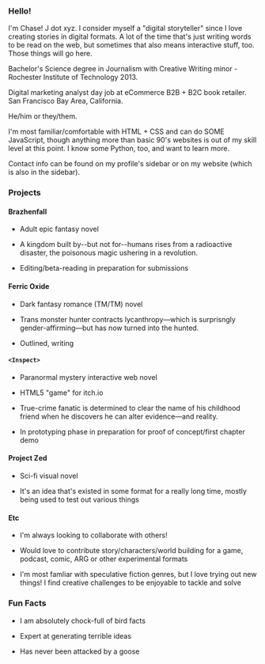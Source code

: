 ### Hello!

I'm Chase! J dot xyz. I consider myself a "digital storyteller" since I love creating stories in digital formats. A lot of the time that's just writing words to be read on the web, but sometimes that also means interactive stuff, too. Those things will go here.

Bachelor's Science degree in Journalism with Creative Writing minor \- Rochester Institute of Technology 2013.

Digital marketing analyst day job at eCommerce B2B \+ B2C book retailer. San Francisco Bay Area, California.

He/him or they/them.

I'm most familiar/comfortable with HTML \+ CSS and can do SOME JavaScript, though anything more than basic 90's websites is out of my skill level at this point. I know some Python, too, and want to learn more.

Contact info can be found on my profile's sidebar or on my website \(which is also in the sidebar\).

### Projects

#### Brazhenfall

- Adult epic fantasy novel

- A kingdom built by--but not for--humans rises from a radioactive disaster, the poisonous magic ushering in a revolution.

- Editing/beta-reading in preparation for submissions

#### Ferric Oxide
- Dark fantasy romance (TM/TM) novel

- Trans monster hunter contracts lycanthropy—which is surprisngly gender-affirming—but has now turned into the hunted.

- Outlined, writing

#### ```<Inspect>```

- Paranormal mystery interactive web novel

- HTML5 "game" for itch.io

- True-crime fanatic is determined to clear the name of his childhood friend when he discovers he can alter evidence—and reality.

- In prototyping phase in preparation for proof of concept/first chapter demo

#### Project Zed

- Sci-fi visual novel

- It's an idea that's existed in some format for a really long time, mostly being used to test out various things

#### Etc

- I'm always looking to collaborate with others!

- Would love to contribute story/characters/world building for a game, podcast, comic, ARG or other experimental formats

- I'm most famliar with speculative fiction genres, but I love trying out new things! I find creative challenges to be enjoyable to tackle and solve

### Fun Facts

- I am absolutely chock-full of bird facts

- Expert at generating terrible ideas

- Has never been attacked by a goose